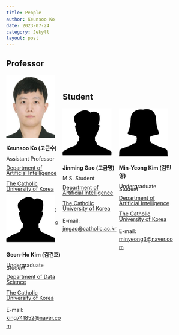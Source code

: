 ```yaml
---
title: People
author: Keunsoo Ko
date: 2023-07-24
category: Jekyll
layout: post
---
```



## Professor
<div style="width:150px; height:230px; float:left;">
<img src="https://raw.githubusercontent.com/imlab-cuk/imlab-cuk.github.io/main/images/keunsoo.jpg" width="130" >
<p style="line-height: 1.5;"><b>Keunsoo Ko (고근수)</b></p>
<p style="line-height: 0.5;">Assistant Professor</p>
<p style="line-height: 1;"><a href="https://cukai.catholic.ac.kr/cukai/index.html">Department of Artificial Intelligence</a></p>
<p style="line-height: 1;"><a href="https://www.catholic.ac.kr/index.do">The Catholic University of Korea</a></p>
<p style="line-height: 1.5;">E-mail: <a href="mailto:ksko@catholic.ac.kr">ksko@catholic.ac.kr</a></p>
<p style="line-height: 1.5;">Homepage: <a href="https://keunsoo-ko.github.io/cv">Keunsoo Ko</a></p>
</div>

&nbsp;

## Student
<div style="width:150px; height:230px; float:left;">
<img src="https://raw.githubusercontent.com/imlab-cuk/imlab-cuk.github.io/main/images/empty_man.png" width="130" >
<p style="line-height: 1.5;"><b>Jinming Gao (고금명)</b></p>
<p style="line-height: 0.5;">M.S. Student</p>
<p style="line-height: 1;"><a href="https://cukai.catholic.ac.kr/cukai/index.html">Department of Artificial Intelligence</a></p>
<p style="line-height: 1;"><a href="https://www.catholic.ac.kr/index.do">The Catholic University of Korea</a></p>
<p style="line-height: 1.5;">E-mail: <a href="mailto:ksko@catholic.ac.kr">jmgao@catholic.ac.kr</a></p>
</div>

<div style="width:150px; height:230px; float:left;">
<img src="https://raw.githubusercontent.com/imlab-cuk/imlab-cuk.github.io/main/images/empty_woman.png" width="130" >
<p style="line-height: 1.5;"><b>Min-Yeong Kim (김민영)</b></p>
<p style="line-height: 0.5;">Undergraduate Student</p>
<p style="line-height: 1;"><a href="https://cukai.catholic.ac.kr/cukai/index.html">Department of Artificial Intelligence</a></p>
<p style="line-height: 1;"><a href="https://www.catholic.ac.kr/index.do">The Catholic University of Korea</a></p>
<p style="line-height: 1.5;">E-mail: <a href="mailto:ksko@catholic.ac.kr">minyeong3@naver.com</a></p>
</div>

<div style="width:150px; height:230px; float:left;">
<img src="https://raw.githubusercontent.com/imlab-cuk/imlab-cuk.github.io/main/images/empty_man.png" width="130" >
<p style="line-height: 1.5;"><b>Geon-Ho Kim (김건호)</b></p>
<p style="line-height: 0.5;">Undergraduate Student</p>
<p style="line-height: 1;"><a href="https://cukai.catholic.ac.kr/cukai/index.html">Department of Data Science</a></p>
<p style="line-height: 1;"><a href="https://www.catholic.ac.kr/index.do">The Catholic University of Korea</a></p>
<p style="line-height: 1.5;">E-mail: <a href="mailto:ksko@catholic.ac.kr">king741852@naver.com</a></p>
</div>
